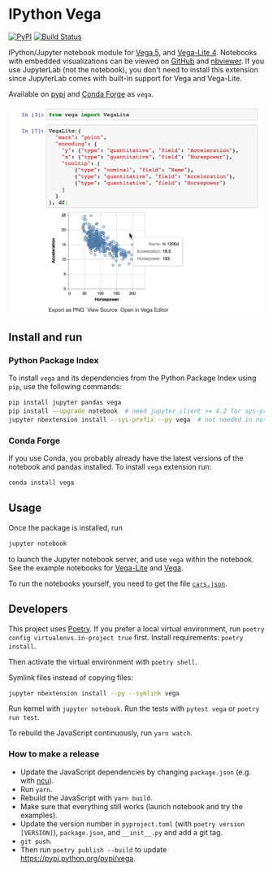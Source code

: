 # IPython Vega
[![PyPI](https://img.shields.io/pypi/v/vega.svg)](https://pypi.python.org/pypi/vega)
[![Build Status](https://travis-ci.org/vega/ipyvega.svg?branch=master)](https://travis-ci.org/vega/ipyvega)

IPython/Jupyter notebook module for [Vega 5](https://github.com/vega/vega), and [Vega-Lite 4](https://github.com/vega/vega-lite). Notebooks with embedded visualizations can be viewed on [GitHub](https://github.com/vega/ipyvega/blob/master/notebooks/VegaLite.ipynb) and [nbviewer](https://nbviewer.jupyter.org/github/vega/ipyvega/blob/master/notebooks/VegaLite.ipynb). If you use JupyterLab (not the notebook), you don't need to install this extension since JupyterLab comes with built-in support for Vega and Vega-Lite.

Available on [pypi](https://pypi.python.org/pypi/vega) and [Conda Forge](https://anaconda.org/conda-forge/vega) as `vega`.

<img src="screenshot.png" width="500">

## Install and run

### Python Package Index

To install `vega` and its dependencies from the Python Package Index using
`pip`, use the following commands:

```sh
pip install jupyter pandas vega
pip install --upgrade notebook  # need jupyter_client >= 4.2 for sys-prefix below
jupyter nbextension install --sys-prefix --py vega  # not needed in notebook >= 5.3
```

### Conda Forge

If you use Conda, you probably already have the latest versions of the notebook and pandas installed. To install `vega` extension run:

```sh
conda install vega
```

## Usage

Once the package is installed, run
```sh
jupyter notebook
```
to launch the Jupyter notebook server, and use `vega` within the notebook.
See the example notebooks for [Vega-Lite](https://github.com/vega/ipyvega/blob/master/notebooks/VegaLite.ipynb) and [Vega](https://github.com/vega/ipyvega/blob/master/notebooks/Vega.ipynb).

To run the notebooks yourself, you need to get the file [`cars.json`](https://raw.githubusercontent.com/vega/ipyvega/master/notebooks/cars.json).


## Developers

This project uses [Poetry](https://python-poetry.org/). If you prefer a local virtual environment, run `poetry config virtualenvs.in-project true` first. Install requirements: `poetry install`.

Then activate the virtual environment with `poetry shell`.

Symlink files instead of copying files:

```sh
jupyter nbextension install --py --symlink vega
```

Run kernel with `jupyter notebook`. Run the tests with `pytest vega` or `poetry run test`.

To rebuild the JavaScript continuously, run `yarn watch`.

### How to make a release

* Update the JavaScript dependencies by changing `package.json` (e.g. with [ncu](https://www.npmjs.com/package/npm-check-updates)).
* Run `yarn`.
* Rebuild the JavaScript with `yarn build`.
* Make sure that everything still works (launch notebook and try the examples).
* Update the version number in `pyproject.toml` (with `poetry version [VERSION]`), `package.json`, and `__init__.py` and add a git tag.
* `git push`.
* Then run `poetry publish --build` to update https://pypi.python.org/pypi/vega.
